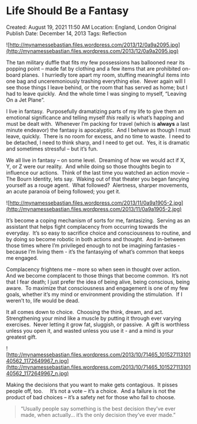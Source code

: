 # Life Should Be a Fantasy

Created: August 19, 2021 11:50 AM
Location: England, London
Original Publish Date: December 14, 2013
Tags: Reflection

![http://mynamessebastian.files.wordpress.com/2013/12/0a9a2095.jpg](http://mynamessebastian.files.wordpress.com/2013/12/0a9a2095.jpg)

The tan military duffle that fits my few possessions has ballooned near its popping point – made fat by clothing and a few items that are prohibited on-board planes.  I hurriedly tore apart my room, stuffing meaningful items into one bag and unceremoniously trashing everything else.  Never again will I see those things I leave behind, or the room that has served as home; but I had to leave quickly.  And the whole time I was singing to myself, “Leaving On a Jet Plane”.

I live in fantasy.  Purposefully dramatizing parts of my life to give them an emotional significance and telling myself *this* really is what’s happing and must be dealt with.  Whenever I’m packing for travel (which is **always** a last minute endeavor) the fantasy is apocalyptic.  And I behave as though I must leave, quickly.  There is no room for excess, and no time to waste.  I need to be detached, I need to think sharp, and I need to get out.  Yes, it is dramatic and sometimes stressful – but it’s fun.

We all live in fantasy – on some level.  Dreaming of how we would act if X, Y, or Z were our reality.  And while doing so those thoughts begin to influence our actions.  Think of the last time you watched an action movie – The Bourn Identity, lets say.  Waking out of that theater you began fancying yourself as a rouge agent.  What followed?  Alertness, sharper movements, an acute paranoia of being followed; you get it.

![http://mynamessebastian.files.wordpress.com/2013/11/0a9a1905-2.jpg](http://mynamessebastian.files.wordpress.com/2013/11/0a9a1905-2.jpg)

It’s become a coping mechanism of sorts for me, fantasizing.  Serving as an assistant that helps fight complacency from occurring towards the everyday.  It’s so easy to sacrifice choice and consciousness to routine, and by doing so become robotic in both actions and thought.  And in-between those times where I’m privileged enough to not be imagining fantasies - because I’m living them - it’s the fantasying of what’s common that keeps me engaged.

Complacency frightens me – more so when seen in thought over action.  And we become complacent to those things that become common.  It’s not that I fear death; I just prefer the idea of being alive, being conscious, being aware.  To maximize that consciousness and engagement is one of my few goals, whether it’s my mind or environment providing the stimulation.  If I weren’t to, life would be dead.

It all comes down to choice.  Choosing the think, dream, and act.  Strengthening your mind like a muscle by putting it through ever varying exercises.  Never letting it grow fat, sluggish, or passive.  A gift is worthless unless you open it, and wasted unless you use it - and a mind is your greatest gift.

![http://mynamessebastian.files.wordpress.com/2013/10/71465_10152711310140562_1172649967_n.jpg](http://mynamessebastian.files.wordpress.com/2013/10/71465_10152711310140562_1172649967_n.jpg)

Making the decisions that you want to make gets contagious.  It pisses people off, too.     It’s not a vote – it’s a choice.  And a failure is not the product of bad choices – it’s a safety net for those who fail to choose.

> “Usually people say something is the best decision they’ve ever made, when actually… it’s the only decision they’ve ever made.”
>